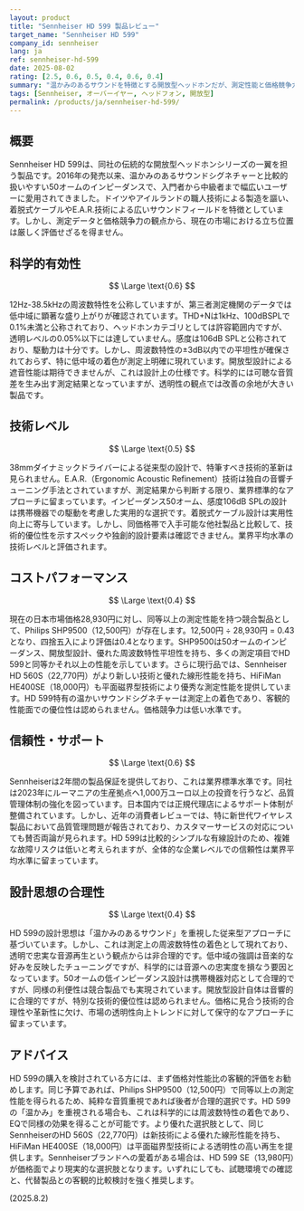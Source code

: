 ```yaml
---
layout: product
title: "Sennheiser HD 599 製品レビュー"
target_name: "Sennheiser HD 599"
company_id: sennheiser
lang: ja
ref: sennheiser-hd-599
date: 2025-08-02
rating: [2.5, 0.6, 0.5, 0.4, 0.6, 0.4]
summary: "温かみのあるサウンドを特徴とする開放型ヘッドホンだが、測定性能と価格競争力に課題を抱える製品"
tags: [Sennheiser, オーバーイヤー, ヘッドフォン, 開放型]
permalink: /products/ja/sennheiser-hd-599/
---
```

## 概要

Sennheiser HD 599は、同社の伝統的な開放型ヘッドホンシリーズの一翼を担う製品です。2016年の発売以来、温かみのあるサウンドシグネチャーと比較的扱いやすい50オームのインピーダンスで、入門者から中級者まで幅広いユーザーに愛用されてきました。ドイツやアイルランドの職人技術による製造を謳い、着脱式ケーブルやE.A.R.技術による広いサウンドフィールドを特徴としています。しかし、測定データと価格競争力の観点から、現在の市場における立ち位置は厳しく評価せざるを得ません。

## 科学的有効性

$$ \Large \text{0.6} $$

12Hz-38.5kHzの周波数特性を公称していますが、第三者測定機関のデータでは低中域に顕著な盛り上がりが確認されています。THD+Nは1kHz、100dBSPLで0.1%未満と公称されており、ヘッドホンカテゴリとしては許容範囲内ですが、透明レベルの0.05%以下には達していません。感度は106dB SPLと公称されており、駆動力は十分です。しかし、周波数特性の±3dB以内での平坦性が確保されておらず、特に低中域の着色が測定上明確に現れています。開放型設計による遮音性能は期待できませんが、これは設計上の仕様です。科学的には可聴な音質差を生み出す測定結果となっていますが、透明性の観点では改善の余地が大きい製品です。

## 技術レベル

$$ \Large \text{0.5} $$

38mmダイナミックドライバーによる従来型の設計で、特筆すべき技術的革新は見られません。E.A.R.（Ergonomic Acoustic Refinement）技術は独自の音響チューニング手法とされていますが、測定結果から判断する限り、業界標準的なアプローチに留まっています。インピーダンス50オーム、感度106dB SPLの設計は携帯機器での駆動を考慮した実用的な選択です。着脱式ケーブル設計は実用性向上に寄与しています。しかし、同価格帯で入手可能な他社製品と比較して、技術的優位性を示すスペックや独創的設計要素は確認できません。業界平均水準の技術レベルと評価されます。

## コストパフォーマンス

$$ \Large \text{0.4} $$

現在の日本市場価格28,930円に対し、同等以上の測定性能を持つ競合製品として、Philips SHP9500（12,500円）が存在します。12,500円 ÷ 28,930円 = 0.43となり、四捨五入により評価は0.4となります。SHP9500は50オームのインピーダンス、開放型設計、優れた周波数特性平坦性を持ち、多くの測定項目でHD 599と同等かそれ以上の性能を示しています。さらに現行品では、Sennheiser HD 560S（22,770円）がより新しい技術と優れた線形性能を持ち、HiFiMan HE400SE（18,000円）も平面磁界型技術により優秀な測定性能を提供しています。HD 599特有の温かいサウンドシグネチャーは測定上の着色であり、客観的性能面での優位性は認められません。価格競争力は低い水準です。

## 信頼性・サポート

$$ \Large \text{0.6} $$

Sennheiserは2年間の製品保証を提供しており、これは業界標準水準です。同社は2023年にルーマニアの生産拠点へ1,000万ユーロ以上の投資を行うなど、品質管理体制の強化を図っています。日本国内では正規代理店によるサポート体制が整備されています。しかし、近年の消費者レビューでは、特に新世代ワイヤレス製品において品質管理問題が報告されており、カスタマーサービスの対応についても賛否両論が見られます。HD 599は比較的シンプルな有線設計のため、複雑な故障リスクは低いと考えられますが、全体的な企業レベルでの信頼性は業界平均水準に留まっています。

## 設計思想の合理性

$$ \Large \text{0.4} $$

HD 599の設計思想は「温かみのあるサウンド」を重視した従来型アプローチに基づいています。しかし、これは測定上の周波数特性の着色として現れており、透明で忠実な音源再生という観点からは非合理的です。低中域の強調は音楽的な好みを反映したチューニングですが、科学的には音源への忠実度を損なう要因となっています。50オームの低インピーダンス設計は携帯機器対応として合理的ですが、同様の利便性は競合製品でも実現されています。開放型設計自体は音響的に合理的ですが、特別な技術的優位性は認められません。価格に見合う技術的合理性や革新性に欠け、市場の透明性向上トレンドに対して保守的なアプローチに留まっています。

## アドバイス

HD 599の購入を検討されている方には、まず価格対性能比の客観的評価をお勧めします。同じ予算であれば、Philips SHP9500（12,500円）で同等以上の測定性能を得られるため、純粋な音質重視であれば後者が合理的選択です。HD 599の「温かみ」を重視される場合も、これは科学的には周波数特性の着色であり、EQで同様の効果を得ることが可能です。より優れた選択肢として、同じSennheiserのHD 560S（22,770円）は新技術による優れた線形性能を持ち、HiFiMan HE400SE（18,000円）は平面磁界型技術による透明性の高い再生を提供します。Sennheiserブランドへの愛着がある場合は、HD 599 SE（13,980円）が価格面でより現実的な選択肢となります。いずれにしても、試聴環境での確認と、代替製品との客観的比較検討を強く推奨します。

(2025.8.2)
